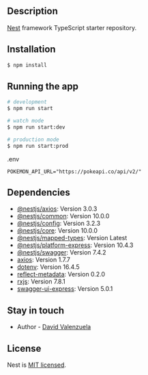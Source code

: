 ## Description

[Nest](https://github.com/nestjs/nest) framework TypeScript starter repository.

## Installation

```bash
$ npm install
```

## Running the app

```bash
# development
$ npm run start

# watch mode
$ npm run start:dev

# production mode
$ npm run start:prod
```
.env
```
POKEMON_API_URL="https://pokeapi.co/api/v2/"
```

## Dependencies

* [@nestjs/axios](https://www.npmjs.com/package/@nestjs/axios): Version 3.0.3
* [@nestjs/common](https://www.npmjs.com/package/@nestjs/common): Version 10.0.0
* [@nestjs/config](https://www.npmjs.com/package/@nestjs/config): Version 3.2.3
* [@nestjs/core](https://www.npmjs.com/package/@nestjs/core): Version 10.0.0
* [@nestjs/mapped-types](https://www.npmjs.com/package/@nestjs/mapped-types): Version Latest
* [@nestjs/platform-express](https://www.npmjs.com/package/@nestjs/platform-express): Version 10.4.3
* [@nestjs/swagger](https://example.com): Version 7.4.2
* [axios](https://example.com): Version 1.7.7
* [dotenv](https://example.com): Version 16.4.5
* [reflect-metadata](https://example.com): Version 0.2.0
* [rxjs](https://example.com): Version 7.8.1
* [swagger-ui-express](https://example.com): Version 5.0.1


## Stay in touch

- Author - [David Valenzuela](https://github.com/valenzuela21/)


## License

Nest is [MIT licensed](LICENSE).
